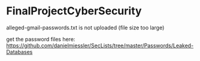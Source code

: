 # FinalProjectCyberSecurity

alleged-gmail-passwords.txt is not uploaded (file size too large)

get the password files here:
https://github.com/danielmiessler/SecLists/tree/master/Passwords/Leaked-Databases

